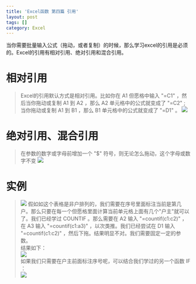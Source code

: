 ```yaml
---
title: 'Excel函数 第四篇 引用'
layout: post
tags: []
category: Excel
---
```

当你需要批量输入公式（拖动，或者复制）的时候，那么学习excel的引用是必须的。Excel的引用有相对引用、绝对引用和混合引用。

# 相对引用
> Excel的引用默认方式是相对引用。比如你在 A1 但愿格中输入 "=C1" ，然后当你拖动或复制 A1 到 A2 ，那么 A2 单元格中的公式就变成了 "=C2" ; 当你拖动或复制 A1 到 B1 ，那么 B1 单元格中的公式就变成了 "=D1" 。
![](http://ww1.sinaimg.cn/mw690/006r5hvWgy1ft3uphmhr6j309t0280si.jpg)

# 绝对引用、混合引用
> 在参数的数字或字母前增加一个 "$" 符号，则无论怎么拖动，这个字母或数字不变
> ![](http://ww1.sinaimg.cn/mw690/006r5hvWgy1ft3uux6wizj309y05pdfq.jpg)

# 实例

> ![](http://ww1.sinaimg.cn/mw690/006r5hvWgy1ft3v5t6pnnj30j809nq3u.jpg)
> 假如如这个表格是非户排列的，我们需要在序号里面标注当前是第几户。那么只要在每一个但愿格里面计算当前单元格上面有几个"户主"就可以了。我们已经学过 COUNTIF 。那么需要在 A2 输入 "=countif(c1:c2)" ，在 A3 输入 "=countif(c1:a3)" ，以次类推。我们已经尝试在 D1 输入 "=countif(c1:c2)" ，然后下拖。结果明显不对。我们需要固定一定的参数。  
结果如下：  
![](http://ww1.sinaimg.cn/mw690/006r5hvWgy1ft3v7ymhekj30jn09hwfi.jpg)  
如果我们只需要在户主前面标注序号呢，可以结合我们学过的另一个函数 IF ：  
![](http://ww1.sinaimg.cn/mw690/006r5hvWgy1ft3vajicpuj30pc09fwfl.jpg)